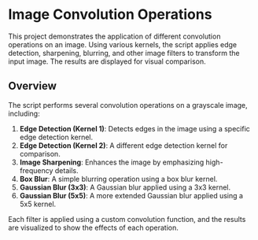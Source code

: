 # Image Convolution Operations

This project demonstrates the application of different convolution operations on an image. Using various kernels, the script applies edge detection, sharpening, blurring, and other image filters to transform the input image. The results are displayed for visual comparison.

## Overview

The script performs several convolution operations on a grayscale image, including:

1. **Edge Detection (Kernel 1)**: Detects edges in the image using a specific edge detection kernel.
2. **Edge Detection (Kernel 2)**: A different edge detection kernel for comparison.
3. **Image Sharpening**: Enhances the image by emphasizing high-frequency details.
4. **Box Blur**: A simple blurring operation using a box blur kernel.
5. **Gaussian Blur (3x3)**: A Gaussian blur applied using a 3x3 kernel.
6. **Gaussian Blur (5x5)**: A more extended Gaussian blur applied using a 5x5 kernel.

Each filter is applied using a custom convolution function, and the results are visualized to show the effects of each operation.

